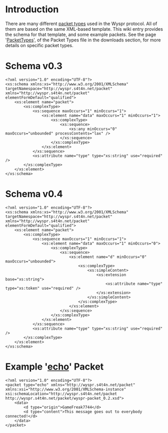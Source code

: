 # Introduction #

There are many different [packet types](PacketTypes.md) used in the Wyspr protocol. All of them are based on the same XML-based template. This wiki entry provides the schema for that template, and some example packets. See the page '[PacketTypes](PacketTypes.md)', of the Packet Types file in the downloads section, for more details on specific packet types.


# Schema v0.3 #

```
<?xml version="1.0" encoding="UTF-8"?>
<xs:schema xmlns:xs="http://www.w3.org/2001/XMLSchema"
targetNamespace="http://wyspr.s4t4n.net/packet"
xmlns="http://wyspr.s4t4n.net/packet"
elementFormDefault="qualified">
	<xs:element name="packet">
		<xs:complexType>
			<xs:sequence maxOccurs="1" minOccurs="1">
				<xs:element name="data" maxOccurs="1" minOccurs="1">
					<xs:complexType>
						<xs:sequence>
							<xs:any minOccurs="0" maxOccurs="unbounded" processContents="lax" />
						</xs:sequence>
					</xs:complexType>
				</xs:element>
			</xs:sequence>
			<xs:attribute name="type" type="xs:string" use="required" />
		</xs:complexType>
	</xs:element>
</xs:schema>
```

# Schema v0.4 #

```
<?xml version="1.0" encoding="UTF-8"?>
<xs:schema xmlns:xs="http://www.w3.org/2001/XMLSchema"
targetNamespace="http://wyspr.s4t4n.net/packet"
xmlns="http://wyspr.s4t4n.net/packet"
elementFormDefault="qualified">
	<xs:element name="packet">
		<xs:complexType>
			<xs:sequence maxOccurs="1" minOccurs="1">
				<xs:element name="data" maxOccurs="1" minOccurs="0">
					<xs:complexType>
						<xs:sequence>
							<xs:element name="d" minOccurs="0" maxOccurs="unbounded">
								<xs:complexType>
									<xs:simpleContent>
										<xs:extension base="xs:string">
											<xs:attribute name="type" type="xs:token" use="required" />
										</xs:extension>
									</xs:simpleContent>
								</xs:complexType>
							</xs:element>
						</xs:sequence>
					</xs:complexType>
				</xs:element>
			</xs:sequence>
			<xs:attribute name="type" type="xs:string" use="required" />
		</xs:complexType>
	</xs:element>
</xs:schema>
```

# Example '[echo](echo.md)' Packet #

```
<?xml version="1.0" encoding="UTF-8"?>
<packet type="echo" xmlns="http://wyspr.s4t4n.net/packet" xmlns:xsi="http://www.w3.org/2001/XMLSchema-instance" xsi:schemaLocation="http://wyspr.s4t4n.net/packet http://wyspr.s4t4n.net/packet/wyspr-packet_0.2.xsd">
	<data>
		<d type="origin">GameFreak7744</d>
		<d type="content">This message goes out to everybody connected!</d>
	</data>
</packet>
```